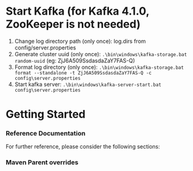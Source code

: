 # Start Kafka (for Kafka 4.1.0, ZooKeeper is not needed)
1. Change log directory path (only once): log.dirs from config/server.properties
2. Generate cluster uuid (only once): `.\bin\windows\kafka-storage.bat random-uuid` (eg: ZjJ6A509SsdasdaZaY7FAS-Q)
3. Format log directory (only once): `.\bin\windows\kafka-storage.bat format --standalone -t ZjJ6A509SsdasdaZaY7FAS-Q -c config\server.properties`
4. Start kafka server: `.\bin\windows\kafka-server-start.bat config\server.properties`

# Getting Started

### Reference Documentation
For further reference, please consider the following sections:

### Maven Parent overrides


